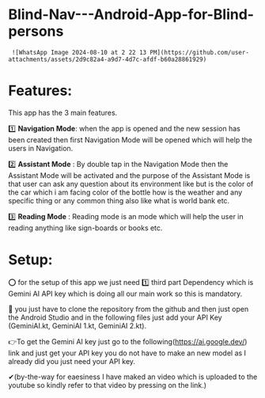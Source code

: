 ﻿# Blind-Nav---Android-App-for-Blind-persons

     ![WhatsApp Image 2024-08-10 at 2 22 13 PM](https://github.com/user-attachments/assets/2d9c82a4-a9d7-4d7c-afdf-b60a28861929)



                  

                  
                                                                      



# Features:

This app has the 3 main features.


1️⃣ **Navigation Mode**: when the app is opened and the new session has been created then first Navigation Mode will be opened which will help the users in Navigation.


2️⃣ **Assistant Mode** : By double tap in the Navigation Mode then the Assistant Mode will be activated and the purpose of the Assistant Mode is that user can ask any question about its 
environment like but is the color of the car which i am facing color of the bottle how is the weather and any specific thing or any common thing also like what is world bank etc.


3️⃣ **Reading Mode** : Reading mode is an mode which will help the user in reading anything like sign-boards or books etc.




# Setup:



⭕ for the setup of this app we just need 1️⃣ third part Dependency which is Gemini AI API key which is doing all our main work so this is mandatory.

🔎 you just have to clone the repository from the github and then just open the Android Studio and in the following files just add your API Key (GeminiAI.kt, GeminiAI 1.kt, GeminiAI 2.kt).


👉To get the Gemini AI key just go to the following(https://ai.google.dev/) link and just get your API key you do not have to make an new model as I already did you just need your API key.


✔(by-the-way for eaesiness I have maked an video which is uploaded to the youtube so kindly refer to that video by pressing on the link.)

